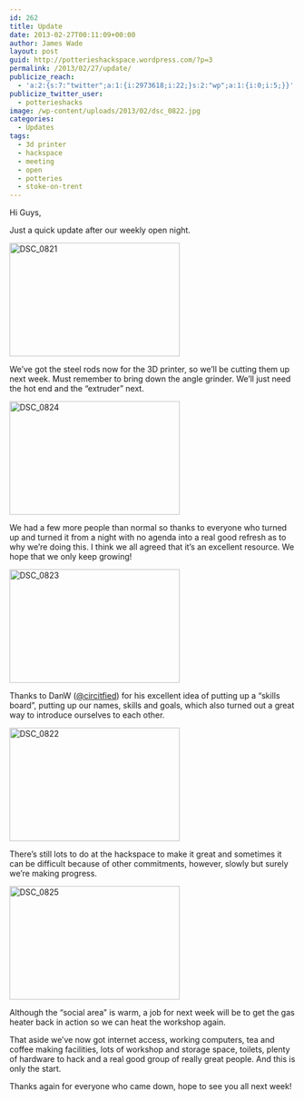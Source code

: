 ```yaml
---
id: 262
title: Update
date: 2013-02-27T00:11:09+00:00
author: James Wade
layout: post
guid: http://potterieshackspace.wordpress.com/?p=3
permalink: /2013/02/27/update/
publicize_reach:
  - 'a:2:{s:7:"twitter";a:1:{i:2973618;i:22;}s:2:"wp";a:1:{i:0;i:5;}}'
publicize_twitter_user:
  - potterieshacks
image: /wp-content/uploads/2013/02/dsc_0822.jpg
categories:
  - Updates
tags:
  - 3d printer
  - hackspace
  - meeting
  - open
  - potteries
  - stoke-on-trent
---
```

Hi Guys,

Just a quick update after our weekly open night.

[<img class="alignleft" alt="DSC_0821" src="http://potterieshackspace.org/wp-content/uploads/2013/02/dsc_0821.jpg?w=300" width="300" height="200" />](http://potterieshackspace.org/wp-content/uploads/2013/02/dsc_0821.jpg)

We&#8217;ve got the steel rods now for the 3D printer, so we&#8217;ll be cutting them up next week. Must remember to bring down the angle grinder. We&#8217;ll just need the hot end and the &#8220;extruder&#8221; next.

[<img class="size-medium wp-image-21 alignleft" alt="DSC_0824" src="http://potterieshackspace.org/wp-content/uploads/2013/02/dsc_0824.jpg?w=300" width="300" height="200" srcset="http://potterieshackspace.org/wp-content/uploads/2013/02/dsc_0824.jpg 3872w, http://potterieshackspace.org/wp-content/uploads/2013/02/dsc_0824-300x200.jpg 300w, http://potterieshackspace.org/wp-content/uploads/2013/02/dsc_0824-1024x685.jpg 1024w" sizes="(max-width: 300px) 100vw, 300px" />](http://potterieshackspace.org/wp-content/uploads/2013/02/dsc_0824.jpg)

We had a few more people than normal so thanks to everyone who turned up and turned it from a night with no agenda into a real good refresh as to why we&#8217;re doing this. I think we all agreed that it&#8217;s an excellent resource. We hope that we only keep growing!

[<img class="size-medium wp-image-20 alignleft" alt="DSC_0823" src="http://potterieshackspace.org/wp-content/uploads/2013/02/dsc_0823.jpg?w=300" width="300" height="200" srcset="http://potterieshackspace.org/wp-content/uploads/2013/02/dsc_0823.jpg 3872w, http://potterieshackspace.org/wp-content/uploads/2013/02/dsc_0823-300x200.jpg 300w, http://potterieshackspace.org/wp-content/uploads/2013/02/dsc_0823-1024x685.jpg 1024w" sizes="(max-width: 300px) 100vw, 300px" />](http://potterieshackspace.org/wp-content/uploads/2013/02/dsc_0823.jpg)

Thanks to DanW ([@circitfied](https://twitter.com/circitfied)) for his excellent idea of putting up a &#8220;skills board&#8221;, putting up our names, skills and goals, which also turned out a great way to introduce ourselves to each other.

[<img class="size-medium wp-image-19 alignleft" alt="DSC_0822" src="http://potterieshackspace.org/wp-content/uploads/2013/02/dsc_0822.jpg?w=300" width="300" height="200" srcset="http://potterieshackspace.org/wp-content/uploads/2013/02/dsc_0822.jpg 3872w, http://potterieshackspace.org/wp-content/uploads/2013/02/dsc_0822-300x200.jpg 300w, http://potterieshackspace.org/wp-content/uploads/2013/02/dsc_0822-1024x685.jpg 1024w" sizes="(max-width: 300px) 100vw, 300px" />](http://potterieshackspace.org/wp-content/uploads/2013/02/dsc_0822.jpg)

There&#8217;s still lots to do at the hackspace to make it great and sometimes it can be difficult because of other commitments, however, slowly but surely we&#8217;re making progress.

[<img class="alignleft" alt="DSC_0825" src="http://potterieshackspace.org/wp-content/uploads/2013/02/dsc_0825.jpg?w=300" width="300" height="200" />](http://potterieshackspace.org/wp-content/uploads/2013/02/dsc_0825.jpg)

Although the &#8220;social area&#8221; is warm, a job for next week will be to get the gas heater back in action so we can heat the workshop again.

That aside we&#8217;ve now got internet access, working computers, tea and coffee making facilities, lots of workshop and storage space, toilets, plenty of hardware to hack and a real good group of really great people. And this is only the start.

Thanks again for everyone who came down, hope to see you all next week!